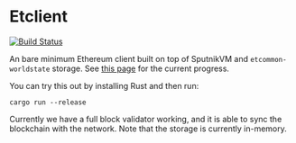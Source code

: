 # Etclient

[![Build Status](https://travis-ci.org/sorpaas/etclient.svg?branch=master)](https://travis-ci.org/sorpaas/etclien)

An bare minimum Ethereum client built on top of SputnikVM and
`etcommon-worldstate`
storage. See [this page](https://that.world/~source/etclient.html) for
the current progress.

You can try this out by installing Rust and then run:

```
cargo run --release
```

Currently we have a full block validator working, and it is able to
sync the blockchain with the network. Note that the storage is
currently in-memory.
